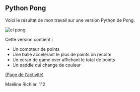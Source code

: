 ## Python Pong
Voici le résultat de mon travail sur une version Python de Pong.


![el pong](https://github.com/LabNSI/pythonsingleplayerpong-jell-y/assets/146345480/25698b28-c4d2-4625-93bb-67d2250d9fc4)

Cette version contient :
* Un compteur de points
* Une balle accélérant le plus de points on récolte
* Un écran de game over affichant le total de points
* Un paddle qui change de couleur

[(Page de l'activité)](http://silanus.fr/nsi/premiere/pong/pong.html)

Maëline Richier, 1°2

